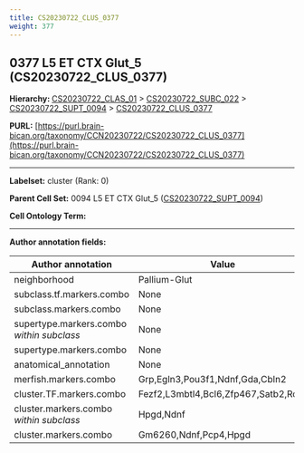 ```yaml
---
title: CS20230722_CLUS_0377
weight: 377
---
```

## 0377 L5 ET CTX Glut_5 (CS20230722_CLUS_0377)
<b>Hierarchy: </b>
[CS20230722_CLAS_01](../CS20230722_CLAS_01) >
[CS20230722_SUBC_022](../CS20230722_SUBC_022) >
[CS20230722_SUPT_0094](../CS20230722_SUPT_0094) >
[CS20230722_CLUS_0377](../CS20230722_CLUS_0377)

**PURL:** [https://purl.brain-bican.org/taxonomy/CCN20230722/CS20230722_CLUS_0377](https://purl.brain-bican.org/taxonomy/CCN20230722/CS20230722_CLUS_0377)

---


**Labelset:** cluster (Rank: 0)

**Parent Cell Set:** 0094 L5 ET CTX Glut_5 ([CS20230722_SUPT_0094](../CS20230722_SUPT_0094))



**Cell Ontology Term:** 

[MARKER GENES.]: #


---

[TRANSFERRED ANNOTATIONS.]: #


[AUTHOR ANNOTATION FIELDS.]: #


**Author annotation fields:**

| Author annotation | Value |
|-------------------|-------|
|neighborhood|Pallium-Glut|
|subclass.tf.markers.combo|None|
|subclass.markers.combo|None|
|supertype.markers.combo _within subclass_|None|
|supertype.markers.combo|None|
|anatomical_annotation|None|
|merfish.markers.combo|Grp,Egln3,Pou3f1,Ndnf,Gda,Cbln2|
|cluster.TF.markers.combo|Fezf2,L3mbtl4,Bcl6,Zfp467,Satb2,Rorb|
|cluster.markers.combo _within subclass_|Hpgd,Ndnf|
|cluster.markers.combo|Gm6260,Ndnf,Pcp4,Hpgd|

